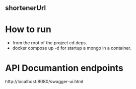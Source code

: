 ## shortenerUrl

# How to run

- from the root of the project cd deps.
- docker compose up -d for startup a mongo in a container.

# API Documantion endpoints

http://localhost:8080/swagger-ui.html
